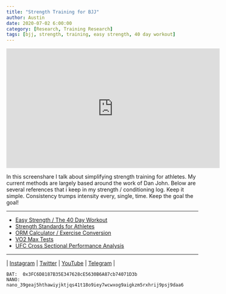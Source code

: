 ```yaml
---
title: "Strength Training for BJJ"
author: Austin
date: 2020-07-02 6:00:00
category: [Research, Training Research]
tags: [bjj, strength, training, easy strength, 40 day workout]
---
```


<iframe width="560" height="315" src="https://www.youtube.com/embed/D6oTt0MJIS4" frameborder="0" allow="accelerometer; autoplay; encrypted-media; gyroscope; picture-in-picture" allowfullscreen></iframe>

In this screenshare I talk about simplifying strength training for athletes.  My current methods are largely based around the work of Dan John.  Below are several references that i keep in my strength / conditioning log.  Keep it simple.  Consistency trumps intensity every, single, time.  Keep the goal the goal!

---

* [Easy Strength / The 40 Day Workout](http://danjohn.net/2013/12/the-forty-day-workout-again/)
* [Strength Standards for Athletes](http://danjohn.net/2013/04/strength-standards-sleepless-in-seattle/)
* [ORM Calculator / Exercise Conversion](https://strengthlevel.com/one-rep-max-calculator)
* [VO2 Max Tests](http://www.shapesense.com/fitness-exercise/calculators/vo2max-calculator.shtml)
* [UFC Cross Sectional Performance Analysis](https://media.ufc.tv/ufcpi/UFCPI_Book_2018.pdf)

---

| [Instagram](https://instagram.com/savagezen) | [Twitter](https://twitter.com/carnivorebjj) | [YouTube](https://youtube.com/c/AustinHaedicke) | [Telegram](https://t.me/savagezen) |

```
BAT:  0x3FC6D8187B35E347628cE5630B6A87cb74071D3b
NANO:  nano_39geaj5hthawiyjktjqs41t18o9iey7wcwxog9aigkzm5rxhrij9psj9daa6
```
